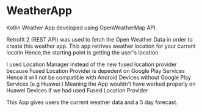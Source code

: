 # WeatherApp
Kotlin Weather App developed using OpenWeatherMap API.

Retrofit 2 (REST API) was used to fetch the Open Weather Data in order to create this weather app.
This app retrives weather location for your current locatin
Hence,the starting point is getting the user's location.

I used Location Manager instead of the new fused location provider
because Fused Location Provider is depedent on Google Play Services
Hence it will not be compatible with
Android Devices without Google Play Services (e.g Huawei )
Meaning the App wouldn't have worked properly on Huawei Devices
if we had used Fused Location Provider

This App gives users the current weather data and a 5 day forecast.

